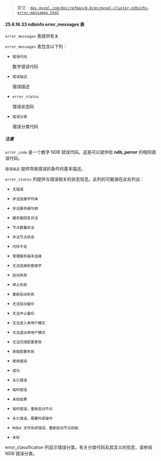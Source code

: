 > 原文：[`dev.mysql.com/doc/refman/8.0/en/mysql-cluster-ndbinfo-error-messages.html`](https://dev.mysql.com/doc/refman/8.0/en/mysql-cluster-ndbinfo-error-messages.html)

#### 25.6.16.33 ndbinfo error_messages 表

`error_messages` 表提供有关

`error_messages` 表包含以下列：

+   `错误代码`

    数字错误代码

+   `错误描述`

    错误描述

+   `error_status`

    错误状态码

+   `错误分类`

    错误分类代码

##### 注意

`error_code` 是一个数字 NDB 错误代码。这是可以提供给 **ndb_perror** 的相同错误代码。

`错误描述` 提供导致错误的条件的基本描述。

`error_status` 列提供与错误相关的状态信息。此列的可能值在此处列出：

+   `无错误`

+   `非法连接字符串`

+   `非法服务器句柄`

+   `服务器回复非法`

+   `节点数量非法`

+   `非法节点状态`

+   `内存不足`

+   `管理服务器未连接`

+   `无法连接到套接字`

+   `启动失败`

+   `停止失败`

+   `重新启动失败`

+   `无法启动备份`

+   `无法中止备份`

+   `无法进入单用户模式`

+   `无法退出单用户模式`

+   `无法完成配置更改`

+   `获取配置失败`

+   `使用错误`

+   `成功`

+   `永久错误`

+   `临时错误`

+   `未知结果`

+   `临时错误，重新启动节点`

+   `永久错误，需要外部操作`

+   `Ndbd 文件系统错误，重新启动节点初始`

+   `未知`

error_classification 列显示错误分类。有关分类代码及其含义的信息，请参阅 NDB 错误分类。
